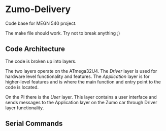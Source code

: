# Zumo-Delivery
Code base for MEGN 540 project.

The make file should work. Try not to break anything ;)

## Code Architecture

The code is broken up into layers. 

The two layers operate on the ATmega32U4. The *Driver* layer is used for hardware level functionality and features. The *Application* layer is for higher-level features and is where the main function and entry point to the code is located.

On the PI there is the *User* layer. This layer contains a user interface and sends messages to the Application layer on the Zumo car through Driver layer functionality.

## Serial Commands

